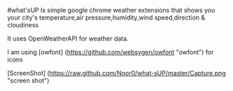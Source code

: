 #what'sUP
Is simple google chrome weather extensions that shows you your city's temperature,air pressure,humidity,wind speed,direction & cloudiness

It uses OpenWeatherAPI for weather data.

I am using [owfont] (https://github.com/websygen/owfont "owfont") for icons

[ScreenShot] (https://raw.github.com/Noor0/what-sUP/master/Capture.png "screen shot")
